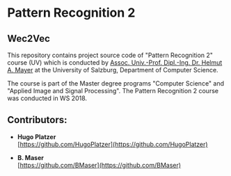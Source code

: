 # Pattern Recognition 2

## Wec2Vec 

This repository contains project source code of "Pattern Recognition 2" course (UV) which is conducted by 
[Assoc. Univ.-Prof. Dipl.-Ing. Dr. Helmut A. Mayer](https://www.cosy.sbg.ac.at/~helmut/helmut.html) at the University of Salzburg, Department of Computer Science.

The course is part of the Master degree programs "Computer Science" and "Applied Image and Signal Processing".
The Pattern Recognition 2 course was conducted in WS 2018.

## Contributors:
- **Hugo Platzer** <br/>
   [https://github.com/HugoPlatzer](https://github.com/HugoPlatzer)
   
- **B. Maser** <br/>
   [https://github.com/BMaser](https://github.com/BMaser)
   

